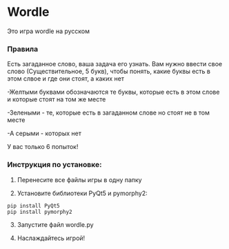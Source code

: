 # Wordle
Это игра wordle на русском
### Правила
Есть загаданное слово, ваша задача его узнать.
Вам нужно ввести свое слово (Существительное, 5 букв), чтобы понять, какие буквы есть в этом слвое и где они стоят, а каких нет

-Желтыми буквами обозначаются те буквы, которые есть в этом слове и которые стоят на том же месте

-Зелеными - те, которые есть в загаданном слове но стоят не в том месте

-А серыми - которых нет

У вас только 6 попыток!

### Инструкция по установке:
1. Перенесите все файлы игры в одну папку 

2. Установите библиотеки PyQt5 и pymorphy2:
```
pip install PyQt5
pip install pymorphy2 
```

3. Запустите файл wordle.py

4. Наслаждайтесь игрой!
